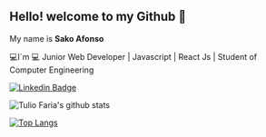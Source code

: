 

<!--
### Hi there 👋
**Afonso-sk/Afonso-sk** is a ✨ _special_ ✨ repository because its `README.md` (this file) appears on your GitHub profile.

Here are some ideas to get you started:

- 🔭 I’m currently working on ...
- 🌱 I’m currently learning ...
- 👯 I’m looking to collaborate on ...
- 🤔 I’m looking for help with ...
- 💬 Ask me about ...
- 📫 How to reach me: ...
- 😄 Pronouns: ...
- ⚡ Fun fact: ...
-->
## Hello! welcome to my Github 👋

My name is  **Sako Afonso** 



 💻I´m 💻 Junior Web Developer | Javascript | React Js | Student of Computer Engineering


 [![Linkedin Badge](https://img.shields.io/badge/-LinkedIn-blue?style=flat-square&logo=Linkedin&logoColor=white&link=https://www.linkedin.com/in/isadora-rodrigues-stangarlin-48402b141/)](https://www.linkedin.com/in/sako-afonso-m-vuna-00682711b/) 


![Tulio Faria's github stats](https://github-readme-stats.vercel.app/api?username=tuliofaria&show_icons=true&theme=radical)

[![Top Langs](https://github-readme-stats.vercel.app/api/top-langs/?username=tuliofaria&layout=compact)](https://github.com/anuraghazra/github-readme-stats)


<!--
Here are some ideas to get you started:
